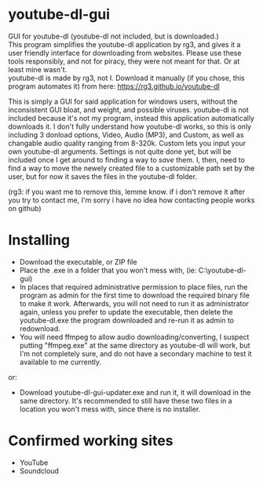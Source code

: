 # youtube-dl-gui
GUI for youtube-dl (youtube-dl not included, but is downloaded.)  
This program simplifies the youtube-dl application by rg3, and gives it a user friendly interface for downloading from websites. Please use these tools responsibly, and not for piracy, they were not meant for that. Or at least mine wasn't.  
youtube-dl is made by rg3, not I. Download it manually (if you chose, this program automates it) from here: https://rg3.github.io/youtube-dl

This is simply a GUI for said application for windows users, without the inconsistent GUI bloat, and weight, and possible viruses. youtube-dl is not included because it's not my program, instead this application automatically downloads it. I don't fully understand how youtube-dl works, so this is only including 3 donload options, Video, Audio (MP3), and Custom, as well as changable audio quality ranging from 8-320k. Custom lets you input your own youtube-dl arguments. Settings is not quite done yet, but will be included once I get around to finding a way to _save_ them. I, then, need to find a way to move the newely created file to a customizable path set by the user, but for now it saves the files in the youtube-dl folder.

(rg3: if you want me to remove this, lemme know. if i don't remove it after you try to contact me, I'm sorry i have no idea how contacting people works on github)

# Installing
- Download the executable, or ZIP file
- Place the .exe in a folder that you won't mess with, (ie: C:\youtube-dl-gui)
- In places that required administrative permission to place files, run the program as admin for the first time to download the required binary file to make it work. Afterwards, you will not need to run it as administrator again, unless you prefer to update the executable, then delete the youtube-dl.exe the program downloaded and re-run it as admin to redownload.
- You will need ffmpeg to allow audio downloading/converting, I suspect putting "ffmpeg.exe" at the same directory as youtube-dl will work, but I'm not completely sure, and do not have a secondary machine to test it available to me currently.  

or:

- Download youtube-dl-gui-updater.exe and run it, it will download in the same directory. It's recommended to still have these two files in a location you won't mess with, since there is no installer.

# Confirmed working sites

- YouTube
- Soundcloud
